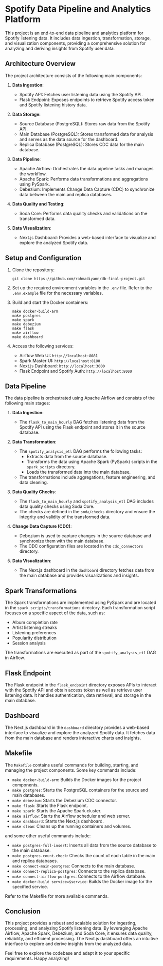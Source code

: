 # Spotify Data Pipeline and Analytics Platform

This project is an end-to-end data pipeline and analytics platform for Spotify listening data. It includes data ingestion, transformation, storage, and visualization components, providing a comprehensive solution for analyzing and deriving insights from Spotify user data.

## Architecture Overview

The project architecture consists of the following main components:

1. **Data Ingestion**:

   - Spotify API: Fetches user listening data using the Spotify API.
   - Flask Endpoint: Exposes endpoints to retrieve Spotify access token and Spotify listening history data.

2. **Data Storage**:

   - Source Database (PostgreSQL): Stores raw data from the Spotify API.
   - Main Database (PostgreSQL): Stores transformed data for analysis and serves as the data source for the dashboard.
   - Replica Database (PostgreSQL): Stores CDC data for the main database.

3. **Data Pipeline**:

   - Apache Airflow: Orchestrates the data pipeline tasks and manages the workflow.
   - Apache Spark: Performs data transformations and aggregations using PySpark.
   - Debezium: Implements Change Data Capture (CDC) to synchronize data between the main and replica databases.

4. **Data Quality and Testing**:

   - Soda Core: Performs data quality checks and validations on the transformed data.

5. **Data Visualization**:
   - Next.js Dashboard: Provides a web-based interface to visualize and explore the analyzed Spotify data.

## Setup and Configuration

1. Clone the repository:

   ```
   git clone https://github.com/rahmadiyann/db-final-project.git
   ```

2. Set up the required environment variables in the `.env` file. Refer to the `.env.example` file for the necessary variables.

3. Build and start the Docker containers:

   ```
   make docker-build-arm
   make postgres
   make spark
   make debezium
   make flask
   make airflow
   make dashboard
   ```

4. Access the following services:
   - Airflow Web UI: `http://localhost:8081`
   - Spark Master UI: `http://localhost:8100`
   - Next.js Dashboard: `http://localhost:3000`
   - Flask Endpoint and Spotify Auth: `http://localhost:8000`

## Data Pipeline

The data pipeline is orchestrated using Apache Airflow and consists of the following main stages:

1. **Data Ingestion**:

   - The `flask_to_main_hourly` DAG fetches listening data from the Spotify API using the Flask endpoint and stores it in the source database.

2. **Data Transformation**:

   - The `spotify_analysis_etl` DAG performs the following tasks:
     - Extracts data from the source database.
     - Transforms the data using Apache Spark (PySpark) scripts in the `spark_scripts` directory.
     - Loads the transformed data into the main database.
   - The transformations include aggregations, feature engineering, and data cleaning.

3. **Data Quality Checks**:

   - The `flask_to_main_hourly` and `spotify_analysis_etl` DAG includes data quality checks using Soda Core.
   - The checks are defined in the `soda/checks` directory and ensure the integrity and validity of the transformed data.

4. **Change Data Capture (CDC)**:

   - Debezium is used to capture changes in the source database and synchronize them with the main database.
   - The CDC configuration files are located in the `cdc_connectors` directory.

5. **Data Visualization**:
   - The Next.js dashboard in the `dashboard` directory fetches data from the main database and provides visualizations and insights.

## Spark Transformations

The Spark transformations are implemented using PySpark and are located in the `spark_scripts/transformations` directory. Each transformation script focuses on a specific aspect of the data, such as:

- Album completion rate
- Artist listening streaks
- Listening preferences
- Popularity distribution
- Session analysis

The transformations are executed as part of the `spotify_analysis_etl` DAG in Airflow.

## Flask Endpoint

The Flask endpoint in the `flask_endpoint` directory exposes APIs to interact with the Spotify API and obtain access token as well as retrieve user listening data. It handles authentication, data retrieval, and storage in the main database.

## Dashboard

The Next.js dashboard in the `dashboard` directory provides a web-based interface to visualize and explore the analyzed Spotify data. It fetches data from the main database and renders interactive charts and insights.

## Makefile

The `Makefile` contains useful commands for building, starting, and managing the project components. Some key commands include:

- `make docker-build-arm`: Builds the Docker images for the project components.
- `make postgres`: Starts the PostgreSQL containers for the source and main databases.
- `make debezium`: Starts the Debezium CDC connector.
- `make flask`: Starts the Flask endpoint.
- `make spark`: Starts the Apache Spark cluster.
- `make airflow`: Starts the Airflow scheduler and web server.
- `make dashboard`: Starts the Next.js dashboard.
- `make clean`: Cleans up the running containers and volumes.

and some other useful commands include:

- `make postgres-full-insert`: Inserts all data from the source database to the main database.
- `make postgres-count-check`: Checks the count of each table in the main and replica databases.
- `make connect-main-postgres`: Connects to the main database.
- `make connect-replica-postgres`: Connects to the replica database.
- `make connect-airflow-postgres`: Connects to the Airflow database.
- `make docker-build service=$service`: Builds the Docker image for the specified service.

Refer to the Makefile for more available commands.

## Conclusion

This project provides a robust and scalable solution for ingesting, processing, and analyzing Spotify listening data. By leveraging Apache Airflow, Apache Spark, Debezium, and Soda Core, it ensures data quality, reliability, and efficient processing. The Next.js dashboard offers an intuitive interface to explore and derive insights from the analyzed data.

Feel free to explore the codebase and adapt it to your specific requirements. Happy analyzing!
